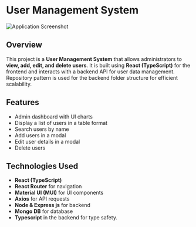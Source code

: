 # User Management System

![Application Screenshot](https://github.com/user-attachments/assets/9584845a-c707-4a06-9b65-6e6f5711f973)


## Overview
This project is a **User Management System** that allows administrators to **view, add, edit, and delete users**. It is built using **React (TypeScript)** for the frontend and interacts with a backend API for user data management.
Repository pattern is used for the backend folder structure for efficient scalability.
## Features
- Admin dashboard with UI charts
- Display a list of users in a table format
- Search users by name
- Add users in a modal
- Edit user details in a modal
- Delete users

## Technologies Used
- **React (TypeScript)**
- **React Router** for navigation
- **Material UI (MUI)** for UI components
- **Axios** for API requests
- **Node & Express js** for backend
- **Mongo DB** for database
- **Typescript** in the backend for type  safety.



